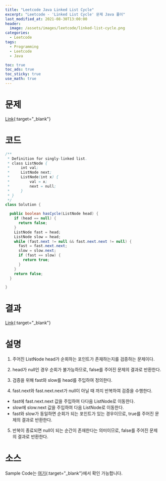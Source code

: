 ```yaml
---
title: "Leetcode Java Linked List Cycle"
excerpt: "Leetcode - 'Linked List Cycle' 문제 Java 풀이"
last_modified_at: 2021-08-30T13:00:00
header:
  image: /assets/images/leetcode/linked-list-cycle.png
categories:
  - Leetcode
tags:
  - Programming
  - Leetcode
  - Java

toc: true
toc_ads: true
toc_sticky: true
use_math: true
---
```

# 문제
[Link](https://leetcode.com/problems/linked-list-cycle/){:target="_blank"}

# 코드
```java
/**
 * Definition for singly-linked list.
 * class ListNode {
 *     int val;
 *     ListNode next;
 *     ListNode(int x) {
 *         val = x;
 *         next = null;
 *     }
 * }
 */
class Solution {

  public boolean hasCycle(ListNode head) {
    if (head == null) {
      return false;
    }
    ListNode fast = head;
    ListNode slow = head;
    while (fast.next != null && fast.next.next != null) {
      fast = fast.next.next;
      slow = slow.next;
      if (fast == slow) {
        return true;
      }
    }
    return false;
  }

}
```

# 결과
[Link](https://leetcode.com/submissions/detail/546453516/){:target="_blank"}

# 설명
1. 주어진 ListNode head가 순회하는 포인트가 존재하는지를 검증하는 문제이다.

2. head가 null인 경우 순회가 불가능하므로, false를 주어진 문제의 결과로 반환한다.

3. 검증을 위해 fast와 slow를 head를 주입하여 정의한다.

4. fast.next와 fast.next.next가 null이 아닐 때 까지 반복하여 검증을 수행한다.
- fast에 fast.next.next 값을 주입하여 다다음 ListNode로 이동한다.
- slow에 slow.next 값을 주입하여 다음 ListNode로 이동한다.
- fast와 slow가 동일하면 순회가 되는 포인트가 있는 경우이므로, true를 주어진 문제의 결과로 반환한다.

5. 반복이 종료되면 null이 되는 순간이 존재한다는 의미이므로, false를 주어진 문제의 결과로 반환한다.

# 소스
Sample Code는 [여기](https://github.com/GracefulSoul/leetcode/blob/master/src/main/java/gracefulsoul/problems/LinkedListCycle.java){:target="_blank"}에서 확인 가능합니다.